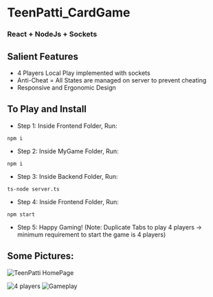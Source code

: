 # TeenPatti_CardGame
### React + NodeJs + Sockets

## Salient Features
+ 4 Players Local Play implemented with sockets
+ Anti-Cheat = All States are managed on server to prevent cheating
+ Responsive and Ergonomic Design


## To Play and Install
+ Step 1: Inside Frontend Folder, Run:
```
npm i
```
+ Step 2: Inside MyGame Folder, Run:
```
npm i
```
+ Step 3: Inside Backend Folder, Run:
```
ts-node server.ts
```
+ Step 4: Inside Frontend Folder, Run:
```
npm start
```
+ Step 5: Happy Gaming! (Note: Duplicate Tabs to play 4 players -> minimum requirement to start the game is 4 players)

## Some Pictures:

![TeenPatti HomePage](https://github.com/nibi420/TeenPatti_CardGame/assets/96695262/cf95d30b-0e7a-4496-aed6-7c5c291f8c7f)

![4 players](https://github.com/nibi420/TeenPatti_CardGame/assets/96695262/78835e75-293c-4c23-a59c-3a3c7d0f30f4)
![Gameplay](https://github.com/nibi420/TeenPatti_CardGame/assets/96695262/b6196cf4-39ae-4f45-8894-6dd00c136cce)
